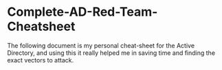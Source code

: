 # Complete-AD-Red-Team-Cheatsheet
The following document is my personal cheat-sheet for the Active Directory, and using this it really helped me in saving time and finding the exact vectors to attack.
